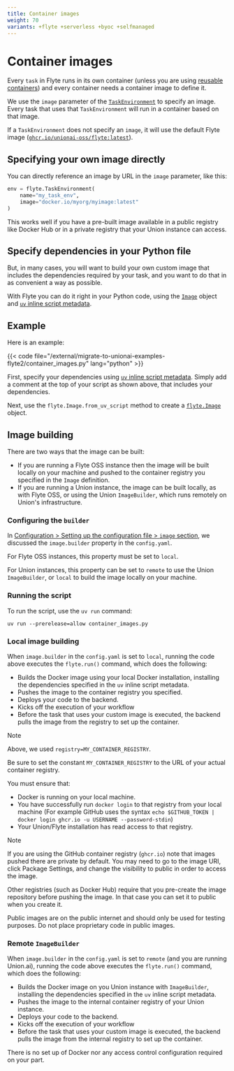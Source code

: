 ```yaml
---
title: Container images
weight: 70
variants: +flyte +serverless +byoc +selfmanaged
---
```


# Container images

Every `task` in Flyte runs in its own container (unless you are using [reusable containers](./reusable-containers)) and every container needs a container image to define it.

We use the `image` parameter of the [`TaskEnvironment`](../api-reference/flyte-sdk/packages/flyte#flytetaskenvironment) to specify an image.
Every task that uses that `TaskEnvironment` will run in a container based on that image.

If a `TaskEnvironment` does not specify an `image`, it will use the default Flyte image ([`ghcr.io/unionai-oss/flyte:latest`](https://github.com/orgs/unionai-oss/packages/container/package/)).


## Specifying your own image directly

You can directly reference an image by URL in the `image` parameter, like this:

```python
env = flyte.TaskEnvironment(
    name="my_task_env",
    image="docker.io/myorg/myimage:latest"
)
```

This works well if you have a pre-built image available in a public registry like Docker Hub or in a private registry that your Union instance can access.

## Specify dependencies in your Python file

But, in many cases, you will want to build your own custom image that includes the dependencies required by your task, and you want to do that in as convenient a way as possible.

With Flyte you can do it right in your Python code, using the [`Image`](../api-reference/flyte-sdk/packages/flyte#flyteimage) object and [`uv` inline script metadata](https://docs.astral.sh/uv/guides/scripts/#declaring-script-dependencies).

## Example

Here is an example:

<!-- TODO:
Ketan Umare:
Its weird to have this as the first example. I think we should have a regular image building example Image.from_debian_base().with_pip_packages(...) and then have this maybe as an additional example
-->
{{< code file="/external/migrate-to-unionai-examples-flyte2/container_images.py" lang="python" >}}

First, specify your dependencies using [`uv` inline script metadata](https://docs.astral.sh/uv/guides/scripts/#declaring-script-dependencies).
Simply add a comment at the top of your script as shown above, that includes your dependencies.

Next, use the `flyte.Image.from_uv_script` method to create a [`flyte.Image`](../api-reference/flyte-sdk/packages/flyte#flyteimage) object.

## Image building

There are two ways that the image can be built:

* If you are running a Flyte OSS instance then the image will be built locally on your machine and pushed to the container registry you specified in the `Image` definition.
* If you are running a Union instance, the image can be built locally, as with Flyte OSS, or using the Union `ImageBuilder`, which runs remotely on Union's infrastructure.

### Configuring the `builder`

In [Configuration > Setting up the configuration file > `image` section](./configuration#image-section), we discussed the `image.builder` property in the `config.yaml`.

For Flyte OSS instances, this property must be set to `local`.

For Union instances, this property can be set to `remote` to use the Union `ImageBuilder`, or `local` to build the image locally on your machine.

### Running the script

To run the script, use the `uv run` command:

```shell
uv run --prerelease=allow container_images.py
```

### Local image building

When `image.builder` in the `config.yaml` is set to `local`, running the code above executes the `flyte.run()` command, which does the following:

* Builds the Docker image using your local Docker installation, installing the dependencies specified in the `uv` inline script metadata.
* Pushes the image to the container registry you specified.
* Deploys your code to the backend.
* Kicks off the execution of your workflow
* Before the task that uses your custom image is executed, the backend pulls the image from the registry to set up the container.

> [!NOTE]
> Above, we used `registry=MY_CONTAINER_REGISTRY`.
>
> Be sure to set the constant `MY_CONTAINER_REGISTRY`
> to the URL of your actual container registry.

You must ensure that:

* Docker is running on your local machine.
* You have successfully run `docker login` to that registry from your local machine (For example GitHub uses the syntax `echo $GITHUB_TOKEN | docker login ghcr.io -u USERNAME --password-stdin`)
* Your Union/Flyte installation has read access to that registry.

> [!NOTE]
> If you are using the GitHub container registry (`ghcr.io`)
> note that images pushed there are private by default. You may need to go to the image URI,
> click Package Settings, and change the visibility to public in order to access the image.
>
> Other registries (such as Docker Hub) require that you pre-create the image repository
> before pushing the image. In that case you can set it to public when you create it.
>
> Public images are on the public internet and should only be used for testing purposes.
> Do not place proprietary code in public images.

### Remote `ImageBuilder`

When `image.builder` in the `config.yaml` is set to `remote` (and you are running Union.ai), running the code above executes the `flyte.run()` command, which does the following:

* Builds the Docker image on you Union instance with `ImageBuilder`, installing the dependencies specified in the `uv` inline script metadata.
* Pushes the image to the internal container registry of your Union instance.
* Deploys your code to the backend.
* Kicks off the execution of your workflow
* Before the task that uses your custom image is executed, the backend pulls the image from the internal registry to set up the container.

There is no set up of Docker nor any access control configuration required on your part.
